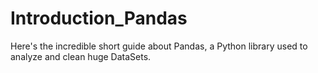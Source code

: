 # Introduction_Pandas
Here's the incredible short guide about Pandas, a Python library used to analyze and clean huge DataSets. 
